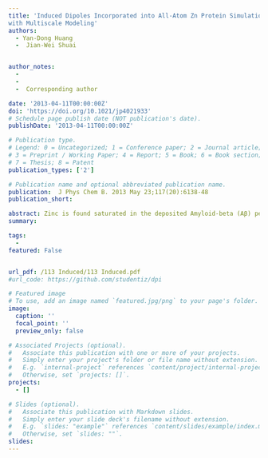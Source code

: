 ```yaml
---
title: 'Induced Dipoles Incorporated into All-Atom Zn Protein Simulations
with Multiscale Modeling'
authors:
  - Yan-Dong Huang
  -  Jian-Wei Shuai


author_notes:  
  -      
  -  
  -  Corresponding author

date: '2013-04-11T00:00:00Z'
doi: 'https://doi.org/10.1021/jp4021933'
# Schedule page publish date (NOT publication's date).
publishDate: '2013-04-11T00:00:00Z'

# Publication type.
# Legend: 0 = Uncategorized; 1 = Conference paper; 2 = Journal article;
# 3 = Preprint / Working Paper; 4 = Report; 5 = Book; 6 = Book section;
# 7 = Thesis; 8 = Patent
publication_types: ['2']

# Publication name and optional abbreviated publication name.
publication:  J Phys Chem B. 2013 May 23;117(20):6138-48
publication_short: 

abstract: Zinc is found saturated in the deposited Amyloid-beta (Aβ) peptide plaques in Alzheimer's disease (AD) patients' brains. Binding of zinc promotes aggregation of Aβ, including the pathogenic aggregates. Up to now, only the region 1-16 of Aβ complexed with zinc (Aβ(1-16)-Zn) is defined structurally in experiment. In order to explore the induced polarization effect of zinc on the global fluctuations and the experimentally observed coordination mode of Aβ(1-16)-Zn, we consider an all-atom molecular dynamics (MD) of Aβ(1-16)-Zn solvated in implicit water. In our model, the zinc polarization affects the whole peptide. The induced dipoles are divided into three distinct scales according to their distances from zinc. Besides, the atomistic polarizability on the coordinating side chains is rescaled to describe the electron redistribution effect. We show that, associated with proper van der Waals (vdW) parameters, our model not only obtains the reasonable coordinating configuration of zinc binding site but also retains the global stabilization, especially the N-terminal region, of the Aβ(1-16)-Zn. We suggest that it is the induced polarization effect that promotes reasonable solvent exposures of hydrophobic/hydrophilic residues regarding zinc-induced Aβ aggregation.
summary: 

tags:
  - 
featured: False


url_pdf: /113 Induced/113 Induced.pdf
#url_code: https://github.com/studentiz/dpi

# Featured image
# To use, add an image named `featured.jpg/png` to your page's folder.
image:
  caption: ''
  focal_point: ''
  preview_only: false

# Associated Projects (optional).
#   Associate this publication with one or more of your projects.
#   Simply enter your project's folder or file name without extension.
#   E.g. `internal-project` references `content/project/internal-project/index.md`.
#   Otherwise, set `projects: []`.
projects:
  - []

# Slides (optional).
#   Associate this publication with Markdown slides.
#   Simply enter your slide deck's filename without extension.
#   E.g. `slides: "example"` references `content/slides/example/index.md`.
#   Otherwise, set `slides: ""`.
slides:
---
```



